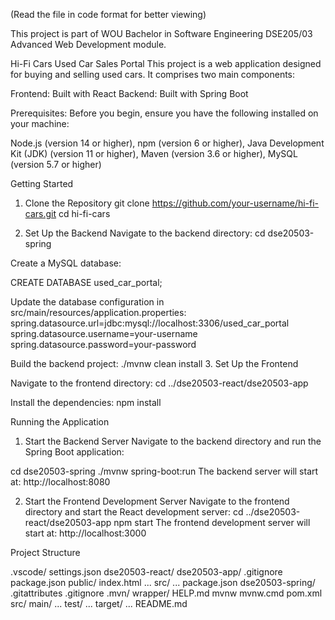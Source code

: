 (Read the file in code format for better viewing)

This project is part of WOU Bachelor in Software Engineering DSE205/03 Advanced Web Development module.

Hi-Fi Cars Used Car Sales Portal
This project is a web application designed for buying and selling used cars. It comprises two main components:

Frontend: Built with React
Backend: Built with Spring Boot

Prerequisites:
Before you begin, ensure you have the following installed on your machine:

Node.js (version 14 or higher),
npm (version 6 or higher),
Java Development Kit (JDK) (version 11 or higher),
Maven (version 3.6 or higher),
MySQL (version 5.7 or higher)

Getting Started

1. Clone the Repository
git clone https://github.com/your-username/hi-fi-cars.git
cd hi-fi-cars

2. Set Up the Backend
Navigate to the backend directory:
cd dse20503-spring

Create a MySQL database:

CREATE DATABASE used_car_portal;

Update the database configuration in src/main/resources/application.properties:
spring.datasource.url=jdbc:mysql://localhost:3306/used_car_portal
spring.datasource.username=your-username
spring.datasource.password=your-password

Build the backend project:
./mvnw clean install
3. Set Up the Frontend

Navigate to the frontend directory:
cd ../dse20503-react/dse20503-app

Install the dependencies:
npm install

Running the Application

1. Start the Backend Server
Navigate to the backend directory and run the Spring Boot application:

cd dse20503-spring
./mvnw spring-boot:run
The backend server will start at: http://localhost:8080

2. Start the Frontend Development Server
Navigate to the frontend directory and start the React development server:
cd ../dse20503-react/dse20503-app
npm start
The frontend development server will start at: http://localhost:3000

Project Structure

.vscode/
    settings.json
dse20503-react/
    dse20503-app/
        .gitignore
        package.json
        public/
            index.html
            ...
        src/
            ...
    package.json
dse20503-spring/
    .gitattributes
    .gitignore
    .mvn/
        wrapper/
    HELP.md
    mvnw
    mvnw.cmd
    pom.xml
    src/
        main/
            ...
        test/
            ...
    target/
        ...
README.md

